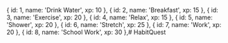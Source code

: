 { id: 1, name: 'Drink Water', xp: 10 },
    { id: 2, name: 'Breakfast', xp: 15 },
    { id: 3, name: 'Exercise', xp: 20 },
    { id: 4, name: 'Relax', xp: 15 },
    { id: 5, name: 'Shower', xp: 20 },
    { id: 6, name: 'Stretch', xp: 25 },
    { id: 7, name: 'Work', xp: 20 },
    { id: 8, name: 'School Work', xp: 30 },#   H a b i t Q u e s t  
 